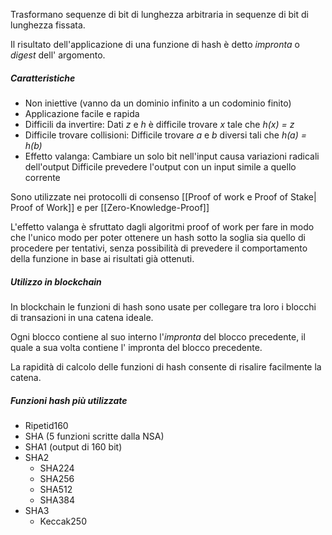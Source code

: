 
Trasformano sequenze di bit di lunghezza arbitraria in sequenze di bit di lunghezza fissata.

Il risultato dell'applicazione di una funzione di hash è detto *impronta* o *digest* dell' argomento.

##### Caratteristiche #####

- Non iniettive (vanno da un dominio infinito a un codominio finito)
- Applicazione facile e rapida
- Difficili da invertire:
  Dati *z* e *h* è difficile trovare *x* tale che *h(x) = z*
- Difficile trovare collisioni:
  Difficile trovare *a* e *b* diversi tali che *h(a) = h(b)*
- Effetto valanga:
  Cambiare un solo bit nell'input causa variazioni radicali dell'output
  Difficile prevedere l'output con un input simile a quello corrente


Sono utilizzate nei protocolli di consenso [[Proof of work e Proof of Stake| Proof of Work]] e per [[Zero-Knowledge-Proof]]

L'effetto valanga è sfruttato dagli algoritmi proof of work per fare in modo che l'unico modo per poter ottenere un hash sotto la soglia sia quello di procedere per tentativi, senza possibilità di prevedere il comportamento della funzione in base ai risultati già ottenuti.

##### Utilizzo in blockchain #####

In blockchain le funzioni di hash sono usate per collegare tra loro i blocchi di transazioni in una catena ideale.

Ogni blocco contiene al suo interno l'*impronta* del blocco precedente, il quale a sua volta contiene l' impronta del blocco precedente.

La rapidità di calcolo delle funzioni di hash consente di risalire facilmente la catena.

##### Funzioni hash più utilizzate #####

- Ripetid160
- SHA (5 funzioni scritte dalla NSA)
- SHA1 (output di 160 bit)
- SHA2
	- SHA224
	- SHA256
	- SHA512
	- SHA384
- SHA3
	- Keccak250





